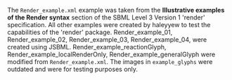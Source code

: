 The `Render_example.xml` example was taken from the **Illustrative examples of the Render syntax** section of the SBML Level 3 Version 1 'render' specification. All other examples were created by haleyyew to test the capabilities of the 'render' package.
Render_example_01,
Render_example_02,
Render_example_03,
Render_example_04,
were created using JSBML. Render_example_reactionGlyph, Render_example_localRenderOnly, Render_example_generalGlyph were modified from `Render_example.xml`.
The images in `example_glyphs` were outdated and were for testing purposes only.
